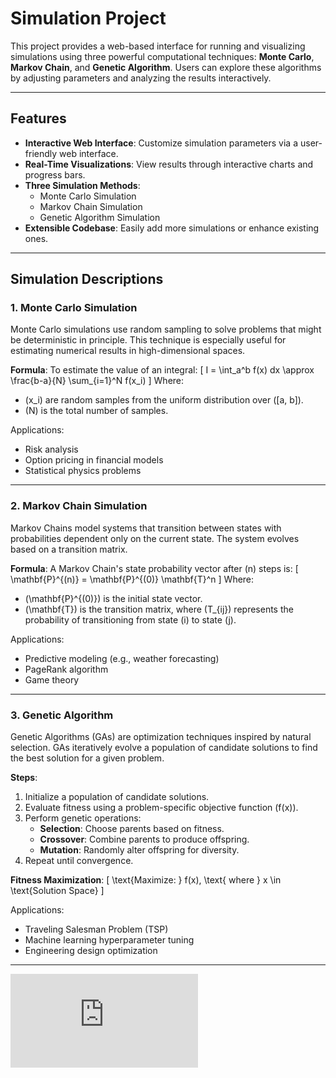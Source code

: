 # Simulation Project

This project provides a web-based interface for running and visualizing simulations using three powerful computational techniques: **Monte Carlo**, **Markov Chain**, and **Genetic Algorithm**. Users can explore these algorithms by adjusting parameters and analyzing the results interactively.

---

## Features

- **Interactive Web Interface**: Customize simulation parameters via a user-friendly web interface.
- **Real-Time Visualizations**: View results through interactive charts and progress bars.
- **Three Simulation Methods**:
  - Monte Carlo Simulation
  - Markov Chain Simulation
  - Genetic Algorithm Simulation
- **Extensible Codebase**: Easily add more simulations or enhance existing ones.

---

## Simulation Descriptions

### 1. Monte Carlo Simulation
Monte Carlo simulations use random sampling to solve problems that might be deterministic in principle. This technique is especially useful for estimating numerical results in high-dimensional spaces.

**Formula**:
To estimate the value of an integral:
\[
I = \int_a^b f(x) dx \approx \frac{b-a}{N} \sum_{i=1}^N f(x_i)
\]
Where:
- \(x_i\) are random samples from the uniform distribution over \([a, b]\).
- \(N\) is the total number of samples.

Applications:
- Risk analysis
- Option pricing in financial models
- Statistical physics problems

---

### 2. Markov Chain Simulation
Markov Chains model systems that transition between states with probabilities dependent only on the current state. The system evolves based on a transition matrix.

**Formula**:
A Markov Chain's state probability vector after \(n\) steps is:
\[
\mathbf{P}^{(n)} = \mathbf{P}^{(0)} \mathbf{T}^n
\]
Where:
- \(\mathbf{P}^{(0)}\) is the initial state vector.
- \(\mathbf{T}\) is the transition matrix, where \(T_{ij}\) represents the probability of transitioning from state \(i\) to state \(j\).

Applications:
- Predictive modeling (e.g., weather forecasting)
- PageRank algorithm
- Game theory

---

### 3. Genetic Algorithm
Genetic Algorithms (GAs) are optimization techniques inspired by natural selection. GAs iteratively evolve a population of candidate solutions to find the best solution for a given problem.

**Steps**:
1. Initialize a population of candidate solutions.
2. Evaluate fitness using a problem-specific objective function \(f(x)\).
3. Perform genetic operations:
   - **Selection**: Choose parents based on fitness.
   - **Crossover**: Combine parents to produce offspring.
   - **Mutation**: Randomly alter offspring for diversity.
4. Repeat until convergence.

**Fitness Maximization**:
\[
\text{Maximize: } f(x), \text{ where } x \in \text{Solution Space}
\]

Applications:
- Traveling Salesman Problem (TSP)
- Machine learning hyperparameter tuning
- Engineering design optimization

---

![Monte Carlo Formula](https://latex.codecogs.com/png.latex?I%20%3D%20%5Cint_a%5Eb%20f(x)%20dx%20%5Capprox%20%5Cfrac%7Bb-a%7D%7BN%7D%20%5Csum_%7Bi%3D1%7D%5EN%20f(x_i))
